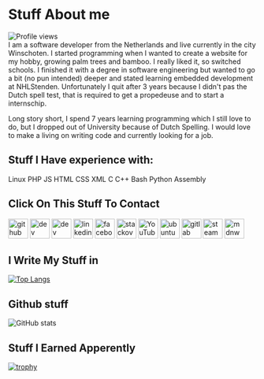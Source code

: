 # Stuff About me

![Profile views](https://gpvc.arturio.dev/jorisrietveld)  
I am a software developer from the Netherlands and live currently in the city Winschoten. I started programming when I wanted to create a website for my hobby, growing palm trees and bamboo. I really liked it, so switched schools. I finished it with a degree in software engineering but wanted to go a bit (no pun intended) deeper and stated learning embedded development at NHLStenden. Unfortunately I quit after 3 years because I didn't pas the Dutch spell test, that is required to get a propedeuse and to start a internschip.

Long story short, I spend 7 years learning programming which I still love to do, but I dropped out of University because of Dutch Spelling. I would love to make a living on writing code and currently looking for a job.

## Stuff I Have experience with: 
Linux 
PHP
JS 
HTML 
CSS
XML 
C 
C++
Bash 
Python
Assembly

## Click On This Stuff To Contact
[<img src='https://cdn.jsdelivr.net/npm/simple-icons@3.0.1/icons/github.svg' alt='github' height='40'>](https://github.com/jorisrietveld)  [<img src='https://cdn.jsdelivr.net/npm/simple-icons@3.0.1/icons/dev-dot-to.svg' alt='dev' height='40'>](https://dev.to/jorisrietveld)  [<img src='https://cdn.jsdelivr.net/npm/simple-icons@3.0.1/icons/hashnode.svg' alt='dev' height='40'>](https://hashnode.com/@jorisrietveld)  [<img src='https://cdn.jsdelivr.net/npm/simple-icons@3.0.1/icons/linkedin.svg' alt='linkedin' height='40'>](https://www.linkedin.com/in/joris-rietveld/)  [<img src='https://cdn.jsdelivr.net/npm/simple-icons@3.0.1/icons/facebook.svg' alt='facebook' height='40'>](https://www.facebook.com/jorisrietveld)  [<img src='https://cdn.jsdelivr.net/npm/simple-icons@3.0.1/icons/stackoverflow.svg' alt='stackoverflow' height='40'>](https://stackoverflow.com/users/3032426)  [<img src='https://cdn.jsdelivr.net/npm/simple-icons@3.0.1/icons/youtube.svg' alt='YouTube' height='40'>](https://www.youtube.com/channel/Qs6RPV0CFRERGLk7GrsRRA)  [<img src='https://cdn.jsdelivr.net/npm/simple-icons@3.0.1/icons/ubuntu.svg' alt='ubuntu' height='40'>](https://askubuntu.com/users/410543/joris-rietveld)  [<img src='https://cdn.jsdelivr.net/npm/simple-icons@3.0.1/icons/gitlab.svg' alt='gitlab' height='40'>](https://gitlab.com/jorisrietveld)  [<img src='https://cdn.jsdelivr.net/npm/simple-icons@3.0.1/icons/steam.svg' alt='steam' height='40'>](https://steamcommunity.com/id/jorisrietveld/)  [<img src='https://cdn.jsdelivr.net/npm/simple-icons@3.0.1/icons/mdnwebdocs.svg' alt='mdnwebdocs' height='40'>](https://developer.mozilla.org/en-US/profiles/jorisrietveldjorisrietveld)  

## I Write My Stuff in
[![Top Langs](https://github-readme-stats.vercel.app/api/top-langs/?username=jorisrietveld)](https://github.com/anuraghazra/github-readme-stats)

## Github stuff
![GitHub stats](https://github-readme-stats.vercel.app/api?username=jorisrietveld&show_icons=true&count_private=true)  

## Stuff I Earned Apperently
[![trophy](https://github-profile-trophy.vercel.app/?username=jorisrietveld)](https://github.com/ryo-ma/github-profile-trophy)

